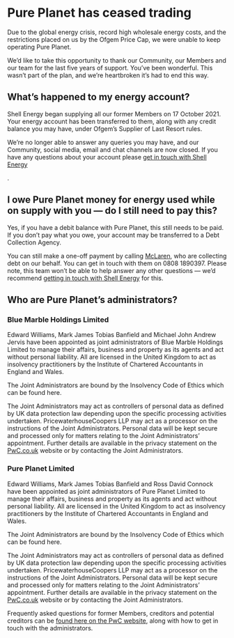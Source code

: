 <h1 class="c9" id="h.idbnnuezx79"><span>Pure Planet has ceased trading</span></h1>

<p class="c3"><span class="c2">Due to the global energy crisis, record high wholesale energy costs, and the restrictions placed on us by the Ofgem Price Cap, we were unable to keep operating Pure Planet.</span></p>

<p class="c1"><span class="c2"></span></p><p class="c3"><span class="c2">We&rsquo;d like to take this opportunity to thank our Community, our Members and our team for the last five years of support. You&rsquo;ve been wonderful. This wasn&rsquo;t part of the plan, and we&rsquo;re heartbroken it&rsquo;s had to end this way. </span></p>

<h2 class="c10" id="h.r4fuitrvz5f3"><span class="c5">What&rsquo;s happened to my energy account?</span></h2>

<p class="c3"><span class="c2">Shell Energy began supplying all our former Members on 17 October 2021. Your energy account has been transferred to them, along with any credit balance you may have, under Ofgem&rsquo;s Supplier of Last Resort rules.</span></p>

<p class="c1"><span class="c2"></span></p><p class="c3"><span>We&rsquo;re no longer able to answer any queries you may have, and our Community, social media, email and chat channels are now closed. If you have any questions about your account please </span><span class="c4"><a class="c6" href="https://help.shellenergy.co.uk/hc/en-us">get in touch with Shell Energy</a></span>
    
<span class="c2">.</span></p><h2 class="c0" id="h.5znerzetfhem"><span class="c5">I owe Pure Planet money for energy used while on supply with you &mdash; do I still need to pay this?</span></h2>

<p class="c3"><span class="c2">Yes, if you have a debit balance with Pure Planet, this still needs to be paid. If you don&rsquo;t pay what you owe, your account may be transferred to a Debt Collection Agency. </span></p>

<p class="c1"><span class="c2"></span></p><p class="c3"><span>You can still make a one-off payment by calling </span><span class="c4"><a class="c6" href="https://www.mclarencredit.co.uk/">McLaren</a></span><span>, who are collecting debt on our behalf. You can get in touch with them on 0808 1890397. Please note, this team won&rsquo;t be able to help answer any other questions &mdash; we&rsquo;d recommend </span><span class="c4"><a class="c6" href="https://help.shellenergy.co.uk/hc/en-us">getting in touch with Shell Energy</a></span><span>&nbsp;for this. </span></p>

<h2 class="c0" id="h.581jcptp32om"><span class="c12">Who are Pure Planet&rsquo;s administrators?</span></h2>

<h3 class="c3"><span class="c8">Blue Marble Holdings Limited</span></h3>

<p class="c1"><span class="c2"></span></p><p class="c3"><span class="c2">Edward Williams, Mark James Tobias Banfield and Michael John Andrew Jervis have been appointed as joint administrators of Blue Marble Holdings Limited to manage their affairs, business and property as its agents and act without personal liability. All are licensed in the United Kingdom to act as insolvency practitioners by the Institute of Chartered Accountants in England and Wales.</span></p>

<p class="c1"><span class="c2"></span></p><p class="c3"><span class="c2">The Joint Administrators are bound by the Insolvency Code of Ethics which can be <a class="c6" href=""></a>found here.</a></span></span></p>

<p class="c1"><span class="c2"></span></p><p class="c3"><span>The Joint Administrators may act as controllers of personal data as defined by UK data protection law depending upon the specific processing activities undertaken. PricewaterhouseCoopers LLP may act as a processor on the instructions of the Joint Administrators. Personal data will be kept secure and processed only for matters relating to the Joint Administrators&rsquo; appointment. Further details are available in the privacy statement on the </span><span class="c4"><a class="c6" href="https://www.pwc.co.uk/">PwC.co.uk</a></span><span class="c2">&nbsp;website or by contacting the Joint Administrators.</span></p>

<h3 class="c1"><span class="c2"></span></p><p class="c3"><span class="c8">Pure Planet Limited</span></h3>

<p class="c1"><span class="c2"></span></p><p class="c3"><span class="c2">Edward Williams, Mark James Tobias Banfield and Ross David Connock have been appointed as joint administrators of Pure Planet Limited to manage their affairs, business and property as its agents and act without personal liability. All are licensed in the United Kingdom to act as insolvency practitioners by the Institute of Chartered Accountants in England and Wales.</span></p>

<p class="c1"><span class="c2"></span></p><p class="c3"><span class="c2">The Joint Administrators are bound by the Insolvency Code of Ethics which can be <a class="c6" href=""></a>found here.</a></span></span></p>

<p class="c3"><span>The Joint Administrators may act as controllers of personal data as defined by UK data protection law depending upon the specific processing activities undertaken. PricewaterhouseCoopers LLP may act as a processor on the instructions of the Joint Administrators. Personal data will be kept secure and processed only for matters relating to the Joint Administrators&rsquo; appointment. Further details are available in the privacy statement on the </span><span class="c4"><a class="c6" href="https://www.pwc.co.uk/">PwC.co.uk</a></span><span class="c2">&nbsp;website or by contacting the Joint Administrators.</span></p>

<p class="c1"><span class="c2"></span></p><p class="c3"><span>Frequently asked questions for former Members, creditors and potential creditors can be </span><span class="c4"><a class="c6" href="https://www.pwc.co.uk/pureplanet">found here on the PwC website</a></span><span>, along with how to get in touch with the administrators. </span></p>
